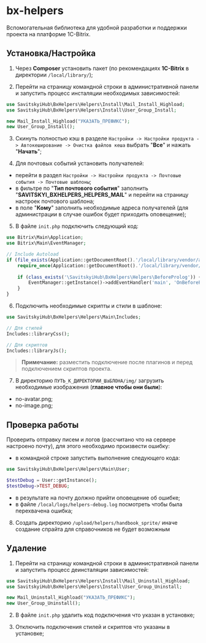 # bx-helpers
Вспомогательная библиотека для удобной разработки и поддержки проекта на платформе 1С-Bitrix.

## Установка/Настройка

1) Через **Composer** установить пакет (по рекомендациях **1С-Bitrix** в директории `/local/library/`);

2) Перейти на страницу командной строки в административной панели и запустить процесс инсталяции необходимых зависимостей:

```php
use SavitskyiHub\BxHelpers\Helpers\Install\Mail_Install_Highload;
use SavitskyiHub\BxHelpers\Helpers\Install\User_Group_Install;

new Mail_Install_Highload("УКАЗАТЬ_ПРЕФИКС");
new User_Group_Install();
```

3) Скинуть полностью кэш в разделе `Настройки -> Настройки продукта -> Автокеширование -> Очистка файлов кеша` выбрать "**Все**" и нажать "**Начать**";

4) Для почтовых событий установить получателей:

- перейти в раздел `Настройки -> Настройки продукта -> Почтовые события -> Почтовые шаблоны`;
- в фильтре по "**Тип почтового события**" заполнить "**SAVITSKYI_BXHELPERS_HELPERS_MAIL**" и перейти на страницу настроек почтового шаблона;
- в поле "**Кому**" заполнить необходимые адреса получателей  (для администрации в случае ошибок будет приходить оповещение);

5) В файле `init.php` подключить следующий код:

```php
use Bitrix\Main\Application;
use Bitrix\Main\EventManager;

// Include Autoload
if (file_exists(Application::getDocumentRoot().'/local/library/vendor/autoload.php')) {
	require_once(Application::getDocumentRoot().'/local/library/vendor/autoload.php');
	
	if (class_exists('\SavitskyiHub\BxHelpers\Helpers\BeforeProlog')) {
		EventManager::getInstance()->addEventHandler('main', 'OnBeforeProlog', ['\SavitskyiHub\BxHelpers\Helpers\BeforeProlog', 'Init']);
	}
}
```

6) Подключить необходимые скрипты и стили в шаблоне:

```php
use SavitskyiHub\BxHelpers\Helpers\Main\Includes;

// Для стилей
Includes::libraryCss();

// Для скриптов
Includes::libraryJs();
```

> **Примечание:** разместить подключение после плагинов и перед подключением скриптов проекта.

7) В директорию `ПУТЬ_К_ДИРЕКТОРИИ_ШаБЛОНА/img/` загрузить необходимые изображения (**главное чтобы они были**):

- no-avatar.png;
- no-image.png;

## Проверка работы

Проверить отправку писем и логов (рассчитано что на сервере настроено почту), для этого необходимо произвести ошибку:

- в командной строке запустить выполнение следующего кода:

```php
use SavitskyiHub\BxHelpers\Helpers\Main\User;

$testDebug = User::getInstance();
$testDebug->TEST_DEBUG;
```

- в результате на почту должно прийти оповещение об ошибке;
- в файле `/local/logs/helpers-debug.log` посмотреть чтобы была перехвачена ошибка;

8) Создать директорию `/upload/helpers/handbook_sprite/` иначе создание спрайта для справочников не будет возможным

## Удаление

1) Перейти на страницу командной строки в административной панели и запустить процесс деинсталяции зависимостей:

```php
use SavitskyiHub\BxHelpers\Helpers\Install\Mail_Uninstall_Highload;
use SavitskyiHub\BxHelpers\Helpers\Install\User_Group_Uninstall;

new Mail_Uninstall_Highload("УКАЗАТЬ_ПРЕФИКС");
new User_Group_Uninstall();
```

2) В файле `init.php` удалить код подключения что указан в установке;

3) Отключить подключения стилей и скриптов что указаны в установке;